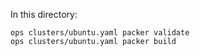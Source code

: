 In this directory:
```shell
ops clusters/ubuntu.yaml packer validate
ops clusters/ubuntu.yaml packer build
```
